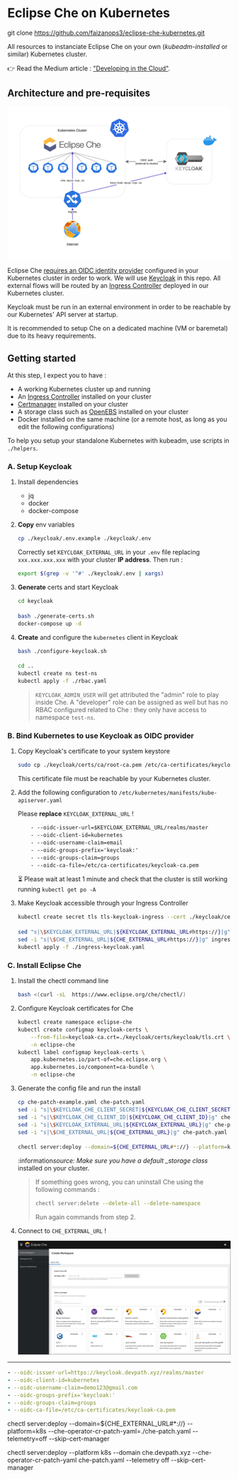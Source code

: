 # Eclipse Che on Kubernetes

git clone https://github.com/faizanops3/eclipse-che-kubernetes.git

All resources to instanciate Eclipse Che on your own (_kubeadm-installed_ or similar) Kubernetes cluster.

:point_right: Read the Medium article : ["Developing in the Cloud"](https://medium.com/@flavienb/developing-in-the-cloud-5cfc9b2236ef).

## Architecture and pre-requisites

![Eclipse Che architecture with Kubernetes](./images/keycloak-che.jpg)

Eclipse Che [requires an OIDC identity provider](https://github.com/eclipse/che/issues/21160#issuecomment-1038877280) configured in your Kubernetes cluster in order to work. We will use [Keycloak](https://github.com/keycloak/keycloak) in this repo. All external flows will be routed by an [Ingress Controller](https://kubernetes.io/docs/concepts/services-networking/ingress-controllers/) deployed in our Kubernetes cluster.

Keycloak must be run in an external environment in order to be reachable by our Kubernetes' API server at startup.

It is recommended to setup Che on a dedicated machine (VM or baremetal) due to its heavy requirements.

## Getting started

At this step, I expect you to have :

- A working Kubernetes cluster up and running
- An [Ingress Controller](https://kubernetes.github.io/ingress-nginx/deploy/) installed on your cluster
- [Certmanager](https://cert-manager.io/docs/installation/) installed on your cluster
- A storage class such as [OpenEBS](https://openebs.io/docs/user-guides/installation) installed on your cluster
- Docker installed on the same machine (or a remote host, as long as you edit the following configurations)

To help you setup your standalone Kubernetes with kubeadm, use scripts in `./helpers`.

### A. Setup Keycloak

1. Install dependencies

   - jq
   - docker
   - docker-compose

2. **Copy** env variables

   ```bash
   cp ./keycloak/.env.example ./keycloak/.env
   ```

   Correctly set `KEYCLOAK_EXTERNAL_URL` in your `.env` file replacing `xxx.xxx.xxx.xxx` with your cluster **IP address**. Then run :

   ```bash
   export $(grep -v '^#' ./keycloak/.env | xargs)
   ```

3. **Generate** certs and start Keycloak

   ```bash
   cd keycloak

   bash ./generate-certs.sh
   docker-compose up -d
   ```

4. **Create** and configure the `kubernetes` client in Keycloak

   ```bash
   bash ./configure-keycloak.sh

   cd ..
   kubectl create ns test-ns
   kubectl apply -f ./rbac.yaml
   ```

   > `KEYCLOAK_ADMIN_USER` will get attributed the "admin" role to play inside Che. A "developer" role can be assigned as well but has no RBAC configured related to Che : they only have access to namespace `test-ns`.

### B. Bind Kubernetes to use Keycloak as OIDC provider

1. Copy Keycloak's certificate to your system keystore

   ```bash
   sudo cp ./keycloak/certs/ca/root-ca.pem /etc/ca-certificates/keycloak-ca.pem
   ```

   This certificate file must be reachable by your Kubernetes cluster.

2. Add the following configuration to `/etc/kubernetes/manifests/kube-apiserver.yaml`

   Please **replace** `KEYCLOAK_EXTERNAL_URL` !

   ```txt
       - --oidc-issuer-url=$KEYCLOAK_EXTERNAL_URL/realms/master
       - --oidc-client-id=kubernetes
       - --oidc-username-claim=email
       - --oidc-groups-prefix='keycloak:'
       - --oidc-groups-claim=groups
       - --oidc-ca-file=/etc/ca-certificates/keycloak-ca.pem
   ```

   :hourglass_flowing_sand: Please wait at least 1 minute and check that the cluster is still working running `kubectl get po -A`

3. Make Keycloak accessible through your Ingress Controller

   ```bash
   kubectl create secret tls tls-keycloak-ingress --cert ./keycloak/certs/keycloak/keycloak.pem --key ./keycloak/certs/keycloak/keycloak.key

   sed "s|\$KEYCLOAK_EXTERNAL_URL|${KEYCLOAK_EXTERNAL_URL#https://}|g" ingress-keycloak-example.yaml > ingress-keycloak.yaml
   sed -i "s|\$CHE_EXTERNAL_URL|${CHE_EXTERNAL_URL#https://}|g" ingress-keycloak.yaml
   kubectl apply -f ./ingress-keycloak.yaml
   ```

### C. Install Eclipse Che

1. Install the chectl command line

   ```bash
   bash <(curl -sL  https://www.eclipse.org/che/chectl/)
   ```

2. Configure Keycloak certificates for Che

   ```bash
   kubectl create namespace eclipse-che
   kubectl create configmap keycloak-certs \
       --from-file=keycloak-ca.crt=./keycloak/certs/keycloak/tls.crt \
       -n eclipse-che
   kubectl label configmap keycloak-certs \
       app.kubernetes.io/part-of=che.eclipse.org \
       app.kubernetes.io/component=ca-bundle \
       -n eclipse-che
   ```

3. Generate the config file and run the install

   ```bash
   cp che-patch-example.yaml che-patch.yaml
   sed -i "s|\$KEYCLOAK_CHE_CLIENT_SECRET|${KEYCLOAK_CHE_CLIENT_SECRET}|g" che-patch.yaml
   sed -i "s|\$KEYCLOAK_CHE_CLIENT_ID|${KEYCLOAK_CHE_CLIENT_ID}|g" che-patch.yaml
   sed -i "s|\$KEYCLOAK_EXTERNAL_URL|${KEYCLOAK_EXTERNAL_URL}|g" che-patch.yaml
   sed -i "s|\$CHE_EXTERNAL_URL|${CHE_EXTERNAL_URL}|g" che-patch.yaml

   chectl server:deploy --domain=${CHE_EXTERNAL_URL#*://} --platform=k8s --che-operator-cr-patch-yaml=./che-patch.yaml --telemetry=off --skip-cert-manager
   ```

   :information*source: Make sure you have a default \_storage class* installed on your cluster.

   > If something goes wrong, you can uninstall Che using the following commands :
   >
   > ```bash
   > chectl server:delete --delete-all --delete-namespace
   > ```
   >
   > Run again commands from step 2.

4. Connect to `CHE_EXTERNAL_URL` !

   ![Eclipse Che dashboard](./images/che-dashboard.png)

---

```yaml
- --oidc-issuer-url=https://keycloak.devpath.xyz/realms/master
- --oidc-client-id=kubernetes
- --oidc-username-claim=demo123@gmail.com
- --oidc-groups-prefix='keycloak:'
- --oidc-groups-claim=groups
- --oidc-ca-file=/etc/ca-certificates/keycloak-ca.pem
```

chectl server:deploy --domain=${CHE_EXTERNAL_URL#\*://} --platform=k8s --che-operator-cr-patch-yaml=./che-patch.yaml --telemetry=off --skip-cert-manager

chectl server:deploy --platform k8s --domain che.devpath.xyz --che-operator-cr-patch-yaml che-patch.yaml --telemetry off --skip-cert-manager
